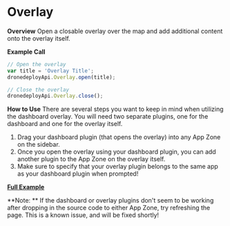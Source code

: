 # Overlay

**Overview**
Open a closable overlay over the map and add additional content onto the overlay itself.

**Example Call**

```javascript
// Open the overlay
var title = 'Overlay Title';
dronedeployApi.Overlay.open(title);

// Close the overlay
dronedeployApi.Overlay.close();
```

**How to Use**
There are several steps you want to keep in mind when utilizing the dashboard overlay. You will need two separate plugins, one for the dashboard and one for the overlay itself.
1. Drag your dashboard plugin (that opens the overlay) into any App Zone on the sidebar.
2. Once you open the overlay using your dashboard plugin, you can add another plugin to the App Zone on the overlay itself.
3. Make sure to specify that your overlay plugin belongs to the same app as your dashboard plugin when prompted!

[**Full Example**](/overlay/example-overlay.basic.md)

**Note: ** If the dashboard or overlay plugins don't seem to be working after dropping in the source code to either App Zone, try refreshing the page. This is a known issue, and will be fixed shortly!